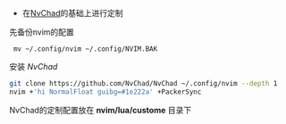 * 在[NvChad](https://github.com/NvChad/NvChad)的基础上进行定制
    

先备份nvim的配置 
```
 mv ~/.config/nvim ~/.config/NVIM.BAK
 ```
安装 *NvChad* 

```bash
git clone https://github.com/NvChad/NvChad ~/.config/nvim --depth 1
nvim +'hi NormalFloat guibg=#1e222a' +PackerSync
```
NvChad的定制配置放在 **nvim/lua/custome** 目录下
```
```
